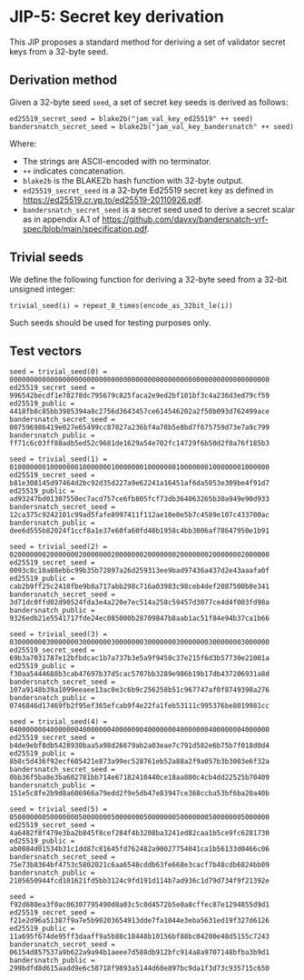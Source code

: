 # JIP-5: Secret key derivation

This JIP proposes a standard method for deriving a set of validator secret keys from a 32-byte
seed.

## Derivation method

Given a 32-byte seed `seed`, a set of secret key seeds is derived as follows:

    ed25519_secret_seed = blake2b("jam_val_key_ed25519" ++ seed)
    bandersnatch_secret_seed = blake2b("jam_val_key_bandersnatch" ++ seed)

Where:

- The strings are ASCII-encoded with no terminator.
- `++` indicates concatenation.
- `blake2b` is the BLAKE2b hash function with 32-byte output.
- `ed25519_secret_seed` is a 32-byte Ed25519 secret key as defined in
  <https://ed25519.cr.yp.to/ed25519-20110926.pdf>.
- `bandersnatch_secret_seed` is a secret seed used to derive a secret scalar as in appendix A.1 of
  <https://github.com/davxy/bandersnatch-vrf-spec/blob/main/specification.pdf>.

## Trivial seeds

We define the following function for deriving a 32-byte seed from a 32-bit unsigned integer:

    trivial_seed(i) = repeat_8_times(encode_as_32bit_le(i))

Such seeds should be used for testing purposes only.

## Test vectors

    seed = trivial_seed(0) = 0000000000000000000000000000000000000000000000000000000000000000
    ed25519_secret_seed = 996542becdf1e78278dc795679c825faca2e9ed2bf101bf3c4a236d3ed79cf59
    ed25519_public = 4418fb8c85bb3985394a8c2756d3643457ce614546202a2f50b093d762499ace
    bandersnatch_secret_seed = 007596986419e027e65499cc87027a236bf4a78b5e8bd7f675759d73e7a9c799
    bandersnatch_public = ff71c6c03ff88adb5ed52c9681de1629a54e702fc14729f6b50d2f0a76f185b3

    seed = trivial_seed(1) = 0100000001000000010000000100000001000000010000000100000001000000
    ed25519_secret_seed = b81e308145d97464d2bc92d35d227a9e62241a16451af6da5053e309be4f91d7
    ed25519_public = ad93247bd01307550ec7acd757ce6fb805fcf73db364063265b30a949e90d933
    bandersnatch_secret_seed = 12ca375c9242101c99ad5fafe8997411f112ae10e0e5b7c4589e107c433700ac
    bandersnatch_public = dee6d555b82024f1ccf8a1e37e60fa60fd40b1958c4bb3006af78647950e1b91

    seed = trivial_seed(2) = 0200000002000000020000000200000002000000020000000200000002000000
    ed25519_secret_seed = 0093c8c10a88ebbc99b35b72897a26d259313ee9bad97436a437d2e43aaafa0f
    ed25519_public = cab2b9ff25c2410fbe9b8a717abb298c716a03983c98ceb4def2087500b8e341
    bandersnatch_secret_seed = 3d71dc0ffd02d90524fda3e4a220e7ec514a258c59457d3077ce4d4f003fd98a
    bandersnatch_public = 9326edb21e5541717fde24ec085000b28709847b8aab1ac51f84e94b37ca1b66

    seed = trivial_seed(3) = 0300000003000000030000000300000003000000030000000300000003000000
    ed25519_secret_seed = 69b3a7031787e12bfbdcac1b7a737b3e5a9f9450c37e215f6d3b57730e21001a
    ed25519_public = f30aa5444688b3cab47697b37d5cac5707bb3289e986b19b17db437206931a8d
    bandersnatch_secret_seed = 107a9148b39a1099eeaee13ac0e3c6b9c256258b51c967747af0f8749398a276
    bandersnatch_public = 0746846d17469fb2f95ef365efcab9f4e22fa1feb53111c995376be8019981cc

    seed = trivial_seed(4) = 0400000004000000040000000400000004000000040000000400000004000000
    ed25519_secret_seed = b4de9ebf8db5428930baa5a98d26679ab2a03eae7c791d582e6b75b7f018d0d4
    ed25519_public = 8b8c5d436f92ecf605421e873a99ec528761eb52a88a2f9a057b3b3003e6f32a
    bandersnatch_secret_seed = 0bb36f5ba8e3ba602781bb714e67182410440ce18aa800c4cb4dd22525b70409
    bandersnatch_public = 151e5c8fe2b9d8a606966a79edd2f9e5db47e83947ce368ccba53bf6ba20a40b

    seed = trivial_seed(5) = 0500000005000000050000000500000005000000050000000500000005000000
    ed25519_secret_seed = 4a6482f8f479e3ba2b845f8cef284f4b3208ba3241ed82caa1b5ce9fc6281730
    ed25519_public = ab0084d01534b31c1dd87c81645fd762482a90027754041ca1b56133d0466c06
    bandersnatch_secret_seed = 75e73b8364bf4753c5802021c6aa6548cddb63fe668e3cacf7b48cdb6824bb09
    bandersnatch_public = 2105650944fcd101621fd5bb3124c9fd191d114b7ad936c1d79d734f9f21392e

    seed = f92d680ea3f0ac06307795490d8a03c5c0d4572b5e0a8cffec87e1294855d9d1
    ed25519_secret_seed = f21e2d96a51387f9a7e5b90203654913dde7fa1044e3eba5631ed19f327d6126
    ed25519_public = 11a695f674de95ff3daaff9a5b88c18448b10156bf88bc04200e48d5155c7243
    bandersnatch_secret_seed = 06154d857537a9b622a9a94b1aeee7d588db912bfc914a8a9707148bfba3b9d1
    bandersnatch_public = 299bdfd8d615aadd9e6c58718f9893a5144d60e897bc9da1f3d73c935715c650
